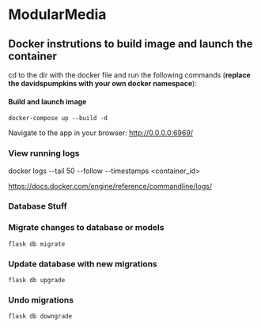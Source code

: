 # ModularMedia

## Docker instrutions to build image and launch the container

cd to the dir with the docker file and run the following commands (**replace the davidspumpkins with your own docker namespace**):

#### Build and launch image
`docker-compose up --build -d`

Navigate to the app in your browser: http://0.0.0.0:6969/

### View running logs
docker logs --tail 50 --follow --timestamps <container_id>

https://docs.docker.com/engine/reference/commandline/logs/

### Database Stuff ###

### Migrate changes to database or models
`flask db migrate`

### Update database with new migrations
`flask db upgrade`

### Undo migrations
`flask db downgrade`
